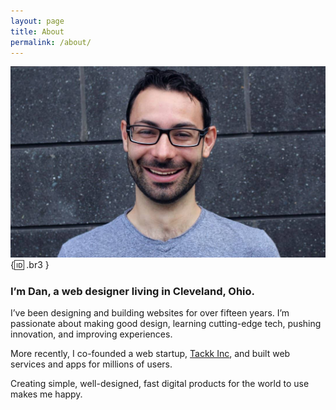 ```yaml
---
layout: page
title: About
permalink: /about/
---
```


![This is me!](/img/about/dan-klammer.jpg){:id: .br3 }

### **I’m Dan, a web designer living in Cleveland, Ohio.**

I’ve been designing and building websites for over fifteen years. I’m passionate about making good design, learning cutting-edge tech, pushing innovation, and improving experiences.

More recently, I co-founded a web startup, [Tackk Inc](/tackk), and built web services and apps for millions of users.

Creating simple, well-designed, fast digital products for the world to use makes me happy. 